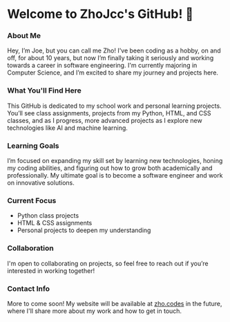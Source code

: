 # Welcome to ZhoJcc's GitHub! 👋

### About Me
Hey, I’m Joe, but you can call me Zho! I've been coding as a hobby, on and off, for about 10 years, but now I’m finally taking it seriously and working towards a career in software engineering. I'm currently majoring in Computer Science, and I’m excited to share my journey and projects here.

### What You'll Find Here
This GitHub is dedicated to my school work and personal learning projects. You’ll see class assignments, projects from my Python, HTML, and CSS classes, and as I progress, more advanced projects as I explore new technologies like AI and machine learning.

### Learning Goals
I’m focused on expanding my skill set by learning new technologies, honing my coding abilities, and figuring out how to grow both academically and professionally. My ultimate goal is to become a software engineer and work on innovative solutions.

### Current Focus
- Python class projects
- HTML & CSS assignments
- Personal projects to deepen my understanding

### Collaboration
I'm open to collaborating on projects, so feel free to reach out if you’re interested in working together!

### Contact Info
More to come soon! My website will be available at [zho.codes](http://zho.codes) in the future, where I'll share more about my work and how to get in touch.
